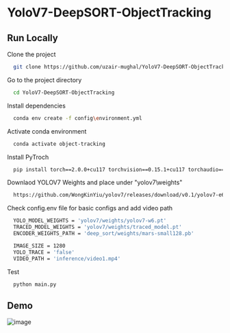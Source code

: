 # YoloV7-DeepSORT-ObjectTracking


## Run Locally

Clone the project

```bash
  git clone https://github.com/uzair-mughal/YoloV7-DeepSORT-ObjectTracking
```

Go to the project directory

```bash
  cd YoloV7-DeepSORT-ObjectTracking
```

Install dependencies

```bash
  conda env create -f config\environment.yml
```

Activate conda environment

```bash
  conda activate object-tracking
```
Install PyTroch

```bash
  pip install torch==2.0.0+cu117 torchvision==0.15.1+cu117 torchaudio==2.0.1+cu117 --index-url https://download.pytorch.org/whl/cu117
```

Downlaod YOLOV7 Weights and place under "yolov7\weights"

```bash
  https://github.com/WongKinYiu/yolov7/releases/download/v0.1/yolov7-e6.pt
```

Check config\.env file for basic configs and add video path

```bash
  YOLO_MODEL_WEIGHTS = 'yolov7/weights/yolov7-w6.pt'
  TRACED_MODEL_WEIGHTS = 'yolov7/weights/traced_model.pt'
  ENCODER_WEIGHTS_PATH = 'deep_sort/weights/mars-small128.pb'

  IMAGE_SIZE = 1280
  YOLO_TRACE = 'false'
  VIDEO_PATH = 'inference/video1.mp4'
```
Test

```bash
  python main.py
```

## Demo

![image](https://user-images.githubusercontent.com/49607360/230225071-a7b4c853-34d2-473a-9049-db32a443c848.png)
